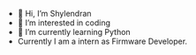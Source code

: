 - 👋 Hi, I’m Shylendran
- 👀 I’m interested in coding
- 🌱 I’m currently learning Python
- Currently I am a intern as Firmware Developer. 

<!---
7Shylendran/7Shylendran is a ✨ special ✨ repository because its `README.md` (this file) appears on your GitHub profile.
You can click the Preview link to take a look at your changes.
--->
